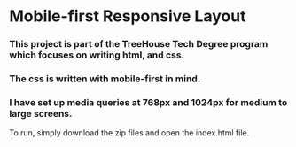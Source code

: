 # Mobile-first Responsive Layout

### This project is part of the TreeHouse Tech Degree program which focuses on writing html, and css.
### The css is written with mobile-first in mind.
### I have set up media queries at 768px and 1024px for medium to large screens.

To run, simply download the zip files and open the index.html file.
